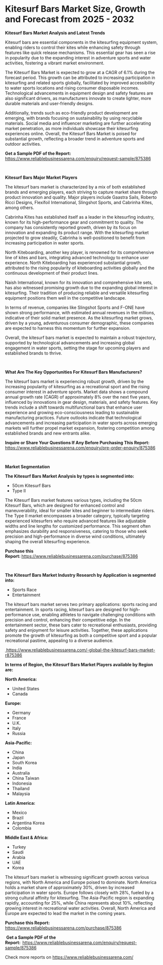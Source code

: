 <p><h1>Kitesurf Bars Market Size, Growth and Forecast from 2025 - 2032</h1></p><p><strong>Kitesurf Bars Market Analysis and Latest Trends</strong></p>
<p><p>Kitesurf bars are essential components in the kitesurfing equipment system, enabling riders to control their kites while enhancing safety through features like quick release mechanisms. This essential gear has seen a rise in popularity due to the expanding interest in adventure sports and water activities, fostering a vibrant market environment.</p><p>The Kitesurf Bars Market is expected to grow at a CAGR of 6.1% during the forecast period. This growth can be attributed to increasing participation in kitesurfing and related sports globally, facilitated by improved accessibility to water sports locations and rising consumer disposable incomes. Technological advancements in equipment design and safety features are also significant drivers, as manufacturers innovate to create lighter, more durable materials and user-friendly designs.</p><p>Additionally, trends such as eco-friendly product development are emerging, with brands focusing on sustainability by using recyclable materials. Social media and influencer marketing are further accelerating market penetration, as more individuals showcase their kitesurfing experiences online. Overall, the Kitesurf Bars Market is poised for substantial growth, reflecting a broader trend in adventure sports and outdoor activities.</p></p>
<p><strong>Get a Sample PDF of the Report:&nbsp;</strong> <a href="https://www.reliablebusinessarena.com/enquiry/request-sample/875386?utm_campaign=3021&utm_medium=2&utm_source=Github&utm_content=ia&utm_term=21032025&utm_id=kitesurf-bars">https://www.reliablebusinessarena.com/enquiry/request-sample/875386</a></p>
<p>&nbsp;</p>
<p><strong>Kitesurf Bars Major Market Players</strong></p>
<p><p>The kitesurf bars market is characterized by a mix of both established brands and emerging players, each striving to capture market share through product innovation and quality. Major players include Gaastra Sails, Roberto Ricci Designs, Flexifoil International, Slingshot Sports, and Cabrinha Kites, among others. </p><p>Cabrinha Kites has established itself as a leader in the kitesurfing industry, known for its high-performance gear and commitment to quality. The company has consistently reported growth, driven by its focus on innovation and expanding its product range. With the kitesurfing market projected to grow steadily, Cabrinha is well-positioned to benefit from increasing participation in water sports.</p><p>North Kiteboarding, another key player, is renowned for its comprehensive line of kites and bars, integrating advanced technology to enhance user experience. North Kiteboarding has experienced substantial growth, attributed to the rising popularity of kiteboarding activities globally and the continuous development of their product lines.</p><p>Naish International, known for its innovation and comprehensive kite sets, has also witnessed promising growth due to the expanding global interest in kitesurfing. Their tradition of producing reliable and versatile kitesurfing equipment positions them well in the competitive landscape.</p><p>In terms of revenue, companies like Slingshot Sports and F-ONE have shown strong performance, with estimated annual revenues in the millions, indicative of their solid market presence. As the kitesurfing market grows, driven by a young, adventurous consumer demographic, these companies are expected to harness this momentum for further expansion. </p><p>Overall, the kitesurf bars market is expected to maintain a robust trajectory, supported by technological advancements and increasing global engagement in water sports, setting the stage for upcoming players and established brands to thrive.</p></p>
<p>&nbsp;</p>
<p><strong>What Are The Key Opportunities For Kitesurf Bars Manufacturers?</strong></p>
<p><p>The kitesurf bars market is experiencing robust growth, driven by the increasing popularity of kitesurfing as a recreational sport and the rising consumer interest in adventure sports. Market data shows a compound annual growth rate (CAGR) of approximately 8% over the next five years, influenced by innovations in gear design, materials, and safety features. Key trends include a shift towards multifunctional bars that enhance user experience and growing eco-consciousness leading to sustainable manufacturing practices. Future outlooks indicate that technological advancements and increasing participation in water sports across emerging markets will further propel market expansion, fostering competition among established brands and new entrants alike.</p></p>
<p><strong>Inquire or Share Your Questions If Any Before Purchasing This Report:</strong> <a href="https://www.reliablebusinessarena.com/enquiry/pre-order-enquiry/875386?utm_campaign=3021&utm_medium=2&utm_source=Github&utm_content=ia&utm_term=21032025&utm_id=kitesurf-bars">https://www.reliablebusinessarena.com/enquiry/pre-order-enquiry/875386</a></p>
<p>&nbsp;</p>
<p><strong>Market Segmentation</strong></p>
<p><strong>The Kitesurf Bars Market Analysis by types is segmented into:</strong></p>
<p><ul><li>50cm Kitesurf Bars</li><li>Type II</li></ul></p>
<p><p>The Kitesurf Bars market features various types, including the 50cm Kitesurf Bars, which are designed for enhanced control and maneuverability, ideal for smaller kites and beginner to intermediate riders. The Type II market encompasses a broader category, typically targeting experienced kitesurfers who require advanced features like adjustable widths and line lengths for customized performance. This segment often emphasizes durability and responsiveness, catering to those who seek precision and high-performance in diverse wind conditions, ultimately shaping the overall kitesurfing experience.</p></p>
<p><strong>Purchase this Report:&nbsp;</strong><a href="https://www.reliablebusinessarena.com/purchase/875386?utm_campaign=3021&utm_medium=2&utm_source=Github&utm_content=ia&utm_term=21032025&utm_id=kitesurf-bars">https://www.reliablebusinessarena.com/purchase/875386</a></p>
<p>&nbsp;</p>
<p><strong>The Kitesurf Bars Market Industry Research by Application is segmented into:</strong></p>
<p><ul><li>Sports Race</li><li>Entertainment</li></ul></p>
<p><p>The kitesurf bars market serves two primary applications: sports racing and entertainment. In sports racing, kitesurf bars are designed for high-performance use, enabling athletes to navigate challenging conditions with precision and control, enhancing their competitive edge. In the entertainment sector, these bars cater to recreational enthusiasts, providing safety and enjoyment for leisure activities. Together, these applications promote the growth of kitesurfing as both a competitive sport and a popular recreational pastime, appealing to a diverse audience.</p></p>
<p><a href="https://www.reliablebusinessarena.com/-global-the-kitesurf-bars-market-r875386?utm_campaign=3021&utm_medium=2&utm_source=Github&utm_content=ia&utm_term=21032025&utm_id=kitesurf-bars">&nbsp;https://www.reliablebusinessarena.com/-global-the-kitesurf-bars-market-r875386</a></p>
<p><strong>In terms of Region, the Kitesurf Bars Market Players available by Region are:</strong></p>
<p>
    <p> <strong> North America: </strong>
        <ul>
            <li>United States</li>
            <li>Canada</li>
        </ul>
        </p> 
    <p> <strong> Europe: </strong>
        <ul>
            <li>Germany</li>
            <li>France</li>
            <li>U.K.</li>
            <li>Italy</li>
            <li>Russia</li>
        </ul>
        </p> 
    <p> <strong> Asia-Pacific: </strong>
        <ul>
            <li>China</li>
            <li>Japan</li>
            <li>South Korea</li>
            <li>India</li>
            <li>Australia</li>
            <li>China Taiwan</li>
            <li>Indonesia</li>
            <li>Thailand</li>
            <li>Malaysia</li>
        </ul>
        </p> 
    <p> <strong> Latin America: </strong>
        <ul>
            <li>Mexico</li>
            <li>Brazil</li>
            <li>Argentina Korea</li>
            <li>Colombia</li>
        </ul>
        </p> 
    <p> <strong> Middle East & Africa: </strong>
        <ul>
            <li>Turkey</li>
            <li>Saudi</li>
            <li>Arabia</li>
            <li>UAE</li>
            <li>Korea</li>
        </ul>
    </p>
    </p>
<p><p>The kitesurf bars market is witnessing significant growth across various regions, with North America and Europe poised to dominate. North America holds a market share of approximately 30%, driven by increased participation in water sports. Europe follows closely with 28%, fueled by a strong cultural affinity for kitesurfing. The Asia-Pacific region is expanding rapidly, accounting for 25%, while China represents about 10%, reflecting growing interest in recreational water activities. Overall, North America and Europe are expected to lead the market in the coming years.</p></p>
<p><strong>Purchase this Report: </strong><a href="https://www.reliablebusinessarena.com/purchase/875386?utm_campaign=3021&utm_medium=2&utm_source=Github&utm_content=ia&utm_term=21032025&utm_id=kitesurf-bars">https://www.reliablebusinessarena.com/purchase/875386</a></p>
<p>&nbsp;<strong>Get a Sample PDF of the Report:&nbsp;&nbsp;</strong><a href="https://www.reliablebusinessarena.com/enquiry/request-sample/875386?utm_campaign=3021&utm_medium=2&utm_source=Github&utm_content=ia&utm_term=21032025&utm_id=kitesurf-bars">https://www.reliablebusinessarena.com/enquiry/request-sample/875386</a></p>
<p><strong></strong></p>
<p>Check more reports on <a href="https://www.reliablebusinessarena.com/?utm_campaign=3021&utm_medium=2&utm_source=Github&utm_content=ia&utm_term=21032025&utm_id=kitesurf-bars">https://www.reliablebusinessarena.com/</a></p>